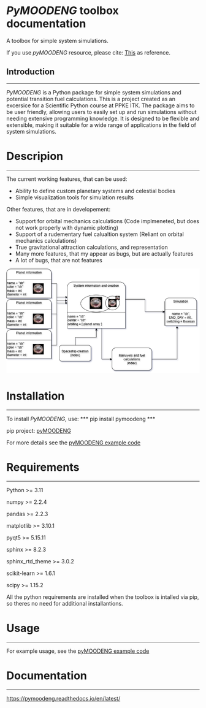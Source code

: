# *PyMOODENG* toolbox documentation

A toolbox for simple system simulations. 

If you use *pyMOODENG* resource, please cite:  [This](https://pymoodeng.readthedocs.io/en/latest/) as reference.

## Introduction
-----------------

*PyMOODENG* is a Python package for simple system simulations and potential transition fuel calculations. This is a project created as an excersice for a Scientific
Python course at PPKE ITK. The package aims to be user friendly, allowing users to easily set up and run simulations without needing extensive programming knowledge. It is designed to be flexible and extensible, making it suitable for a wide range of applications in the field of system simulations.

# Descripion
-----------------

The current working features, that can be used:

- Ability to define custom planetary systems and celestial bodies
- Simple visualization tools for simulation results

Other features, that are in developement:

- Support for  orbital mechanics calculations (Code implmeneted, but does not work properly with dynamic plotting)
- Support of  a rudementary fuel calualtion system (Reliant on orbital mechanics calculations)
- True gravitational attraction calculations, and representation 
- Many more features, that my appear as bugs, but are actually features
- A lot of bugs, that are not features


![](figs/toolbox_sketch.png)

# Installation
-----------------

To install *PyMOODENG*, use: 
*** pip install pymoodeng ***


pip project: [pyMOODENG](https://pypi.org/project/pymoodeng/)


For more details see the [pyMOODENG example code](https://pyppg.readthedocs.io/en/latest/example_code.html)

# Requirements
-----------------

Python >= 3.11

numpy >= 2.2.4

pandas >= 2.2.3

matplotlib >= 3.10.1

pyqt5  >= 5.15.11

sphinx >= 8.2.3

sphinx_rtd_theme >= 3.0.2

scikit-learn >= 1.6.1

scipy >= 1.15.2

All the python requirements are installed when the toolbox is intalled via pip, so theres no need for additional installantions.


# Usage
-----------------

For example usage, see the [pyMOODENG example code](https://pyppg.readthedocs.io/en/latest/example_code.html)

# Documentation
-----------------

https://pymoodeng.readthedocs.io/en/latest/






